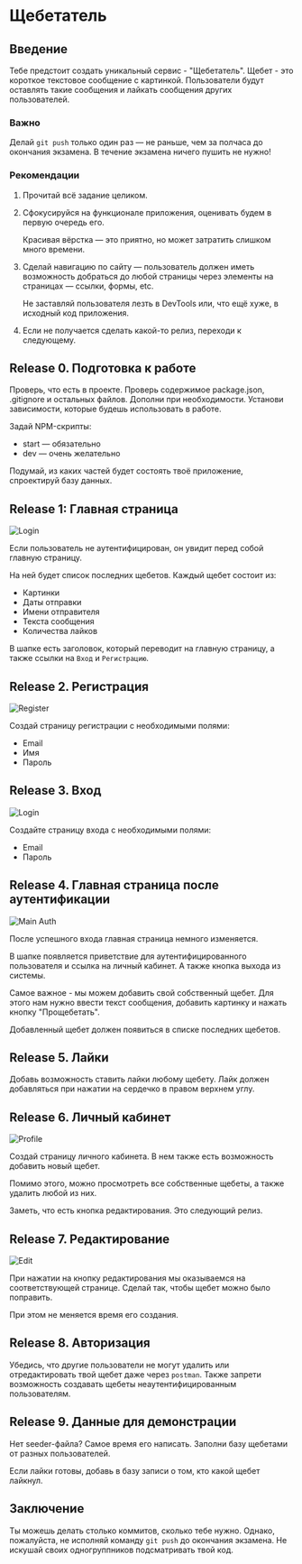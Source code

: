 # Щебетатель

## Введение

Тебе предстоит создать уникальный сервис - "Щебетатель".
Щебет - это короткое текстовое сообщение с картинкой. Пользователи будут 
оставлять такие сообщения и лайкать сообщения других пользователей.

### Важно
Делай `git push` только один раз — не раньше, чем за полчаса до окончания экзамена. 
В течение экзамена ничего пушить не нужно!

### Рекомендации
1. Прочитай всё задание целиком.
   
2. Сфокусируйся на функционале приложения, оценивать будем в первую очередь его. 

    Красивая вёрстка — это приятно, но может затратить слишком много времени.

3. Сделай навигацию по сайту — пользователь должен иметь возможность добраться до любой страницы через элементы на страницах — ссылки, формы, etc.
  
    Не заставляй пользователя лезть в DevTools или, что ещё хуже, в исходный код приложения.

4. Если не получается сделать какой-то релиз, переходи к следующему.
## Release 0. Подготовка к работе

Проверь, что есть в проекте. Проверь содержимое package.json, .gitignore и остальных файлов. Дополни при необходимости. Установи зависимости, которые будешь использовать в работе.

Задай NPM-скрипты:
- start — обязательно
- dev — очень желательно

Подумай, из каких частей будет состоять твоё приложение, спроектируй базу данных.


## Release 1: Главная страница

![Login](mockups/main.png)

Если пользователь не аутентифицирован, он увидит перед собой главную страницу.

На ней будет список последних щебетов. Каждый щебет состоит из:
* Картинки
* Даты отправки
* Имени отправителя
* Текста сообщения
* Количества лайков

В шапке есть заголовок, который переводит на главную страницу, а также 
ссылки на `Вход` и `Регистрацию`.

## Release 2. Регистрация

![Register](mockups/registration.png)

Создай страницу регистрации с необходимыми полями:
* Email
* Имя
* Пароль

## Release 3. Вход

![Login](mockups/login.png)

Создайте страницу входа с необходимыми полями:
* Email
* Пароль

## Release 4. Главная страница после аутентификации

![Main Auth](mockups/main-auth.png)

После успешного входа главная страница немного изменяется.

В шапке появляется приветствие для аутентифицированного пользователя и 
ссылка на личный кабинет. А также кнопка выхода из системы.

Самое важное - мы можем добавить свой собственный щебет. Для этого нам нужно 
ввести текст сообщения, добавить картинку и нажать кнопку "Прощебетать".

Добавленный щебет должен появиться в списке последних щебетов.

## Release 5. Лайки

Добавь возможность ставить лайки любому щебету. Лайк должен добавляться
при нажатии на сердечко в правом верхнем углу.

## Release 6. Личный кабинет

![Profile](mockups/profile.png)

Создай страницу личного кабинета. В нем также есть возможность добавить 
новый щебет.

Помимо этого, можно просмотреть все собственные щебеты, а также удалить 
любой из них.

Заметь, что есть кнопка редактирования. Это следующий релиз.

## Release 7. Редактирование

![Edit](mockups/edit.png)

При нажатии на кнопку редактирования мы оказываемся на соответствующей 
странице. Сделай так, чтобы щебет можно было поправить.

При этом не меняется время его создания.

## Release 8. Авторизация

Убедись, что другие пользователи не могут удалить или отредактировать 
твой щебет даже через `postman`. Также запрети возможность создавать 
щебеты неаутентифицированным пользователям.

## Release 9. Данные для демонстрации

Нет seeder-файла? Самое время его написать. Заполни базу щебетами от разных пользователей.

Если лайки готовы, добавь в базу записи о том, кто какой щебет лайкнул.

## Заключение

Ты можешь делать столько коммитов, сколько тебе нужно. Однако, пожалуйста, не исполняй команду `git push` до окончания экзамена. Не искушай своих одногруппников подсматривать твой код.
